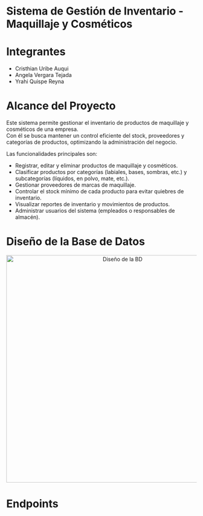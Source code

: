 # Sistema de Gestión de Inventario - Maquillaje y Cosméticos

# Integrantes
- Cristhian Uribe Auqui
- Angela Vergara Tejada
- Yrahi Quispe Reyna

# Alcance del Proyecto
Este sistema permite gestionar el inventario de productos de maquillaje y cosméticos de una empresa.  
Con él se busca mantener un control eficiente del stock, proveedores y categorías de productos, optimizando la administración del negocio.  

Las funcionalidades principales son:
- Registrar, editar y eliminar productos de maquillaje y cosméticos.
- Clasificar productos por categorías (labiales, bases, sombras, etc.) y subcategorías (líquidos, en polvo, mate, etc.).
- Gestionar proveedores de marcas de maquillaje.
- Controlar el stock mínimo de cada producto para evitar quiebres de inventario.
- Visualizar reportes de inventario y movimientos de productos.
- Administrar usuarios del sistema (empleados o responsables de almacén).

# Diseño de la Base de Datos
<p align="center">
  <img src="https://github.com/user-attachments/assets/d65f6128-be46-4f3d-95a1-2f2cb3ffb244" alt="Diseño de la BD" width="600">
</p>

# Endpoints

